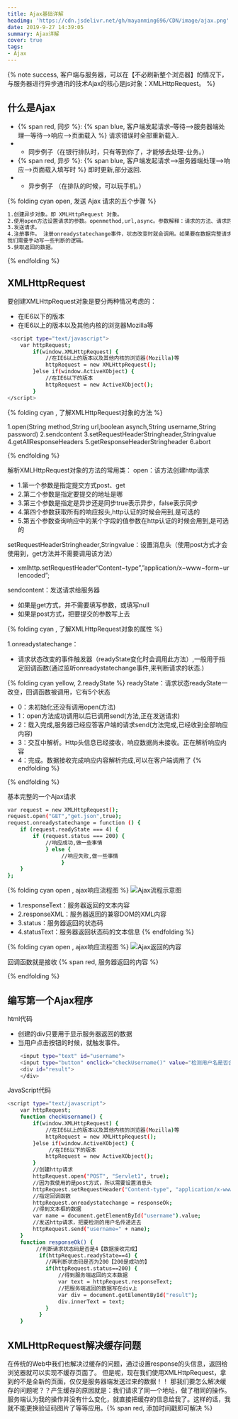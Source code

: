 ```yaml
---
title: Ajax基础详解
headimg: 'https://cdn.jsdelivr.net/gh/mayanming696/CDN/image/ajax.png'
date: 2019-9-27 14:39:05
summary: Ajax详解
cover: true
tags:
- Ajax
---
```


{% note success, 客户端与服务器，可以在【不必刷新整个浏览器】的情况下，与服务器进行异步通讯的技术Ajax的核心是js对象：XMLHttpRequest。 %}

<!-- more -->

## 什么是Ajax

- {% span red, 同步 %}: {% span blue, 客户端发起请求–等待–>服务器端处理—等待–>响应–>页面载入 %} 请求错误时全部重新载入.
- - 同步例子（在银行排队时，只有等到你了，才能够去处理-业务。）
- {% span red, 异步 %}: {% span blue, 客户端发起请求—>服务器端处理—>响应—>页面载入填写时 %} 即时更新,部分返回.
- - 异步例子 （在排队的时候，可以玩手机。）

{% folding cyan open, 发送 Ajax 请求的五个步骤 %}

``` bash
1.创建异步对象。即 XMLHttpRequest 对象。
2.使用open方法设置请求的参数。openmethod,url,async。参数解释：请求的方法、请求的url、是否异步。
3.发送请求。
4.注册事件。 注册onreadystatechange事件，状态改变时就会调用。如果要在数据完整请求回来的时候才调用，
我们需要手动写一些判断的逻辑。
5.获取返回的数据。
```

{% endfolding %}

## XMLHttpRequest

要创建XMLHttpRequest对象是要分两种情况考虑的：

- 在IE6以下的版本
- 在IE6以上的版本以及其他内核的浏览器Mozilla等

``` bash
 <script type="text/javascript">
    var httpRequest;
        if(window.XMLHttpRequest) {
            //在IE6以上的版本以及其他内核的浏览器(Mozilla)等
            httpRequest = new XMLHttpRequest();
        }else if(window.ActiveXObject) {
            //在IE6以下的版本
            httpRequest = new ActiveXObject();
        }
</script>
```

{% folding cyan , 了解XMLHttpRequest对象的方法 %}

1.open(String method,String url,boolean asynch,String username,String password)
2.sendcontent
3.setRequestHeaderStringheader,Stringvalue
4.getAllResponseHeaders
5.getResponseHeaderStringheader
6.abort

{% endfolding %}

解析XMLHttpRequest对象的方法的常用类：
open：该方法创建http请求
- 1.第一个参数是指定提交方式post、get
- 2.第二个参数是指定要提交的地址是哪
- 3.第三个参数是指定是异步还是同步true表示异步，false表示同步
- 4.第四个参数获取所有的响应报头,http认证的时候会用到,是可选的
- 5.第五个参数查询响应中的某个字段的值参数在http认证的时候会用到,是可选的

setRequestHeaderStringheader,Stringvalue：设置消息头（使用post方式才会使用到，get方法并不需要调用该方法）
- xmlhttp.setRequestHeader“Content−type”,”application/x−www−form−urlencoded”;

sendcontent：发送请求给服务器
- 如果是get方式，并不需要填写参数，或填写null
- 如果是post方式，把要提交的参数写上去


{% folding cyan , 了解XMLHttpRequest对象的属性 %}

1.onreadystatechange：
- 请求状态改变的事件触发器（readyState变化时会调用此方法）,一般用于指定回调函数(通过监听onreadystatechange事件,来判断请求的状态.)

{% folding cyan  yellow, 2.readyState %}
readyState：请求状态readyState一改变，回调函数被调用，它有5个状态
- 0：未初始化还没有调用open(方法)
- 1：open方法成功调用以后已调用send(方法,正在发送请求)
- 2：载入完成,服务器已经应答客户端的请求send(方法完成,已经收到全部响应 内容)
- 3：交互中解析。Http头信息已经接收，响应数据尚未接收。正在解析响应内容
- 4：完成。数据接收完成响应内容解析完成,可以在客户端调用了
{% endfolding %}

{% endfolding %}

基本完整的一个Ajax请求

``` bash
var request = new XMLHttpRequest();
request.open("GET","get.json",true); 
request.onreadystatechange = function () { 
    if (request.readyState === 4) { 
        if (request.status === 200) { 
            //响应成功,做一些事情 
            } else {
                 //响应失败,做一些事情 
                 } 
    } 
};
```

{% folding cyan open , ajax响应流程图 %}
![Ajax流程示意图](ajax响应流程图.png)
- 1.responseText：服务器返回的文本内容
- 2.responseXML：服务器返回的兼容DOM的XML内容
- 3.status：服务器返回的状态码
- 4.statusText：服务器返回状态码的文本信息
{% endfolding %}

{% folding cyan open , ajax响应流程图 %}
![Ajax返回的内容](Ajax返回的内容.png)

回调函数就是接收 {% span red, 服务器返回的内容 %}

{% endfolding %}

## 编写第一个Ajax程序

html代码
- 创建的div只要用于显示服务器返回的数据
- 当用户点击按钮的时候，就触发事件。

``` bash
    <input type="text" id="username">
    <input type="button" onclick="checkUsername()" value="检测用户名是否合法">
    <div id="result">
    </div>
``` 

JavaScript代码

``` bash
<script type="text/javascript">
    var httpRequest;
    function checkUsername() {
        if(window.XMLHttpRequest) {
            //在IE6以上的版本以及其他内核的浏览器(Mozilla)等
            httpRequest = new XMLHttpRequest();
        }else if(window.ActiveXObject) {
             //在IE6以下的版本
            httpRequest = new ActiveXObject();
        }
        //创建http请求
        httpRequest.open("POST", "Servlet1", true);
        //因为我使用的是post方式，所以需要设置消息头
        httpRequest.setRequestHeader("Content-type", "application/x-www-form-urlencoded");
        //指定回调函数
        httpRequest.onreadystatechange = responseOk;
        //得到文本框的数据
        var name = document.getElementById("username").value;
        //发送http请求，把要检测的用户名传递进去
        httpRequest.send("username=" + name);
    }
    function responseOk() {
         //判断请求状态码是否是4【数据接收完成】
          if(httpRequest.readyState==4) {
            //再判断状态码是否为200【200是成功的】
            if(httpRequest.status==200) {
                //得到服务端返回的文本数据
                var text = httpRequest.responseText;
                //把服务端返回的数据写在div上
                var div = document.getElementById("result");
                div.innerText = text;
            }
          }
    }
``` 

## XMLHttpRequest解决缓存问题

在传统的Web中我们也解决过缓存的问题，通过设置response的头信息，返回给浏览器就可以实现不缓存页面了。
但是呢，现在我们使用XMLHttpRequest，拿到的不是全新的页面，仅仅是服务器端发送过来的数据！！
那我们要怎么解决缓存的问题呢？？产生缓存的原因就是：我们请求了同一个地址，做了相同的操作。服务端认为我的操作并没有什么变化，就直接把缓存的信息给我了。这样的话，我就不能更换验证码图片了等等应用。{% span red, 添加时间戳即可解决 %}

